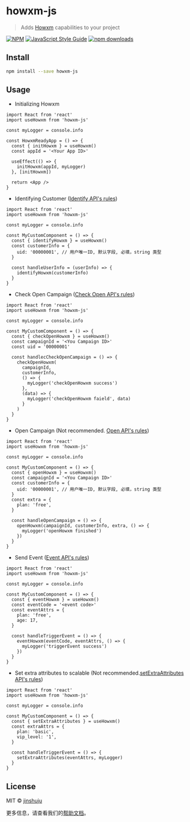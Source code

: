# howxm-js

> Adds [Howxm](https://howxm.com/) capabilities to your project

[![NPM](https://img.shields.io/npm/v/howxm-js.svg)](https://www.npmjs.com/package/howxm-js)
[![JavaScript Style Guide](https://img.shields.io/badge/code_style-standard-brightgreen.svg)](https://standardjs.com)
[![npm downloads](https://img.shields.io/npm/dt/howxm-js.svg?style=flat-square)](https://www.npmjs.com/package/howxm-js)

## Install

```bash
npm install --save howxm-js
```

## Usage

- Initializing Howxm

```tsx
import React from 'react'
import useHowxm from 'howxm-js'

const myLogger = console.info

const HowxmReadyApp = () => {
  const { initHowxm } = useHowxm()
  const appId = '<Your App ID>'

  useEffect(() => {
    initHowxm(appId, myLogger)
  }, [initHowxm])

  return <App />
}
```

- Identifying Customer ([Identify API's rules](https://howxm.com/help/articles/x-sdk-api#part-2ae9459859b8f9f3))

```tsx
import React from 'react'
import useHowxm from 'howxm-js'

const myLogger = console.info

const MyCustomComponent = () => {
  const { identifyHowxm } = useHowxm()
  const customerInfo = {
    uid: '00000001', // 用户唯一ID, 默认字段, 必填，string 类型
  }

  const handleUserInfo = (userInfo) => {
    identifyHowxm(customerInfo)
  }
}
```

- Check Open Campaign ([Check Open API's rules](https://howxm.com/help/articles/web-sdk-intro#4-checkopen))

```tsx
import React from 'react'
import useHowxm from 'howxm-js'

const myLogger = console.info

const MyCustomComponent = () => {
  const { checkOpenHowxm } = useHowxm()
  const campaignId = '<You Campaign ID>'
  const uid = '00000001'

  const handlecCheckOpenCampaign = () => {
    checkOpenHowxm(
      campaignId,
      customerInfo,
      () => {
        myLogger('checkOpenHowxm success')
      },
      (data) => {
        myLogger('checkOpenHowxm faield', data)
      }
    )
  }
}
```

- Open Campaign (Not recommended. [Open API's rules](https://howxm.com/help/articles/web-sdk-intro#3-open))

```tsx
import React from 'react'
import useHowxm from 'howxm-js'

const myLogger = console.info

const MyCustomComponent = () => {
  const { openHowxm } = useHowxm()
  const campaignId = '<You Campaign ID>'
  const customerInfo = {
    uid: '00000001', // 用户唯一ID, 默认字段, 必填，string 类型
  }
  const extra = {
    plan: 'free',
  }

  const handleOpenCampaign = () => {
    openHowxm(campaignId, customerInfo, extra, () => {
      myLogger('openHowxm finished')
    })
  }
}
```

- Send Event ([Event API's rules](https://howxm.com/help/articles/web-sdk-intro#2-event))

```tsx
import React from 'react'
import useHowxm from 'howxm-js'

const myLogger = console.info

const MyCustomComponent = () => {
  const { eventHowxm } = useHowxm()
  const eventCode = '<event code>'
  const eventAttrs = {
    plan: 'free',
    age: 17,
  }

  const handleTriggerEvent = () => {
    eventHowxm(eventCode, eventAttrs, () => {
      myLogger('triggerEvent success')
    })
  }
}
```

- Set extra attributes to scalable (Not recommended.[setExtraAttributes API's rules](https://howxm.com/help/articles/web-sdk-intro#5-setextraattributes))

```tsx
import React from 'react'
import useHowxm from 'howxm-js'

const myLogger = console.info

const MyCustomComponent = () => {
  const { setExtraAttributes } = useHowxm()
  const extraAttrs = {
    plan: 'basic',
    vip_level: '1',
  }

  const handleTriggerEvent = () => {
    setExtraAttributes(eventAttrs, myLogger)
  }
}
```

## License
MIT © [jinshuju](https://github.com/jinshuju)

更多信息，请查看我们的[帮助文档](https://howxm.com/help/articles/npm-web-sdk-intro)。
